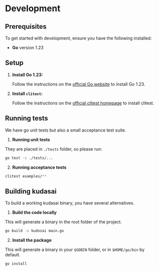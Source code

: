 # Development

## Prerequisites

To get started with development, ensure you have the following installed:

- **Go** version 1.23

## Setup

1. **Install Go 1.23:**

   Follow the instructions on the [official Go website](https://golang.org/doc/install) to install Go 1.23.

2. **Install `clitest`:**

   Follow the instructions on the [official clitest homepage](https://github.com/aureliojargas/clitest) to install clitest.

## Running tests

We have go unit tests but also a small acceptance test suite.

1. **Running unit tests**
  
  They are placed in `./tests` folder, so please run:

  ```bash
  go test -v ./tests/...
  ```

2. **Running acceptance tests**

  ```bash
  clitest examples/**
  ```

## Building kudasai

To build a working kudasai binary, you have several alternatives.

1. **Build the code locally**

  This will generate a binary in the root folder of the project.

  ```bash
  go build -o kudosai main.go
  ```

2. **Install the package**

  This will generate a binary in your `$GOBIN` folder, or in `$HOME/go/bin` by default.

  ```bash
  go install
  ```
